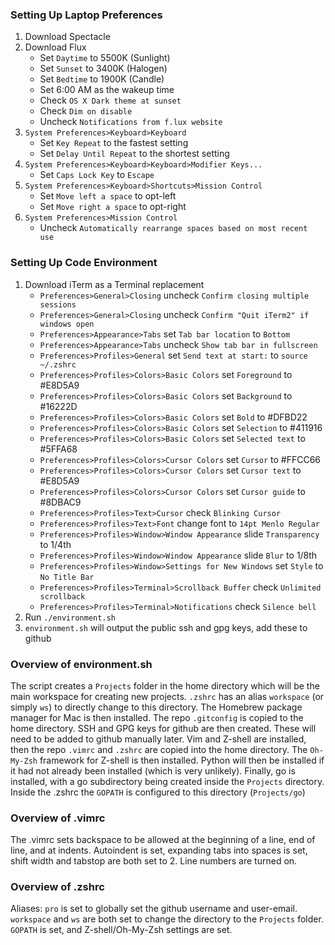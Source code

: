 ### Setting Up Laptop Preferences ###
1. Download Spectacle
2. Download Flux
   - Set `Daytime` to 5500K (Sunlight)
   - Set `Sunset` to 3400K (Halogen)
   - Set `Bedtime` to 1900K (Candle)
   - Set 6:00 AM as the wakeup time
   - Check `OS X Dark theme at sunset`
   - Check `Dim on disable`
   - Uncheck `Notifications from f.lux website`
3. `System Preferences>Keyboard>Keyboard`
   - Set `Key Repeat` to the fastest setting
   - Set `Delay Until Repeat` to the shortest setting
4. `System Preferences>Keyboard>Keyboard>Modifier Keys...`
   - Set `Caps Lock Key` to `Escape`
5. `System Preferences>Keyboard>Shortcuts>Mission Control`
   - Set `Move left a space` to opt-left
   - Set `Move right a space` to opt-right
6. `System Preferences>Mission Control`
   - Uncheck `Automatically rearrange spaces based on most recent use`

### Setting Up Code Environment ###
1. Download iTerm as a Terminal replacement
   - `Preferences>General>Closing` uncheck `Confirm closing multiple sessions`
   - `Preferences>General>Closing` uncheck `Confirm "Quit iTerm2" if windows open`
   - `Preferences>Appearance>Tabs` set `Tab bar location` to `Bottom`
   - `Preferences>Appearance>Tabs` uncheck `Show tab bar in fullscreen`
   - `Preferences>Profiles>General` set `Send text at start:` to `source ~/.zshrc`
   - `Preferences>Profiles>Colors>Basic Colors` set `Foreground` to #E8D5A9
   - `Preferences>Profiles>Colors>Basic Colors` set `Background` to #16222D
   - `Preferences>Profiles>Colors>Basic Colors` set `Bold` to #DFBD22
   - `Preferences>Profiles>Colors>Basic Colors` set `Selection` to #411916
   - `Preferences>Profiles>Colors>Basic Colors` set `Selected text` to #5FFA68
   - `Preferences>Profiles>Colors>Cursor Colors` set `Cursor` to #FFCC66
   - `Preferences>Profiles>Colors>Cursor Colors` set `Cursor text` to #E8D5A9
   - `Preferences>Profiles>Colors>Cursor Colors` set `Cursor guide` to #8DBAC9
   - `Preferences>Profiles>Text>Cursor` check `Blinking Cursor`
   - `Preferences>Profiles>Text>Font` change font to `14pt Menlo Regular`
   - `Preferences>Profiles>Window>Window Appearance` slide `Transparency` to 1/4th
   - `Preferences>Profiles>Window>Window Appearance` slide `Blur` to 1/8th
   - `Preferences>Profiles>Window>Settings for New Windows` set `Style` to `No Title Bar`
   - `Preferences>Profiles>Terminal>Scrollback Buffer` check `Unlimited scrollback`
   - `Preferences>Profiles>Terminal>Notifications` check `Silence bell`
2. Run `./environment.sh`
3. `environment.sh` will output the public ssh and gpg keys, add these to github

### Overview of environment.sh ###
The script creates a `Projects` folder in the home directory which will be the main workspace for
creating new projects. `.zshrc` has an alias `workspace` (or simply `ws`) to directly change to
this directory. The Homebrew package manager for Mac is then installed. The repo `.gitconfig` is
copied to the home directory. SSH and GPG keys for github are then created. These will need to be
added to github manually later. Vim and Z-shell are installed, then the repo `.vimrc` and `.zshrc`
are copied into the home directory. The `Oh-My-Zsh` framework for Z-shell is then installed. Python
will then be installed if it had not already been installed (which is very unlikely). Finally, go
is installed, with a go subdirectory being created inside the `Projects` directory. Inside the
.zshrc the `GOPATH` is configured to this directory (`Projects/go`)

### Overview of .vimrc ###
The .vimrc sets backspace to be allowed at the beginning of a line, end of line, and at indents.
Autoindent is set, expanding tabs into spaces is set, shift width and tabstop are both set to 2.
Line numbers are turned on.

### Overview of .zshrc ###
Aliases: `pro` is set to globally set the github username and user-email. `workspace` and `ws` are
both set to change the directory to the `Projects` folder. `GOPATH` is set, and Z-shell/Oh-My-Zsh
settings are set.
